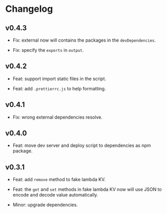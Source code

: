 # Changelog

## v0.4.3

- Fix: external now will contains the packages in the `devDependencies`.

- Fix: specify the `exports` in `output`.

## v0.4.2

- Feat: support import static files in the script.

- Feat: add `.prettierrc.js` to help formatting.

## v0.4.1

- Fix: wrong external dependencies resolve.

## v0.4.0

- Feat: move dev server and deploy script to dependencies as npm package.

## v0.3.1

- Feat: add `remove` method to fake lambda KV.

- Feat: the `get` and `set` methods in fake lambda KV now will use JSON to encode and decode value automatically.

- Minor: upgrade dependencies.
